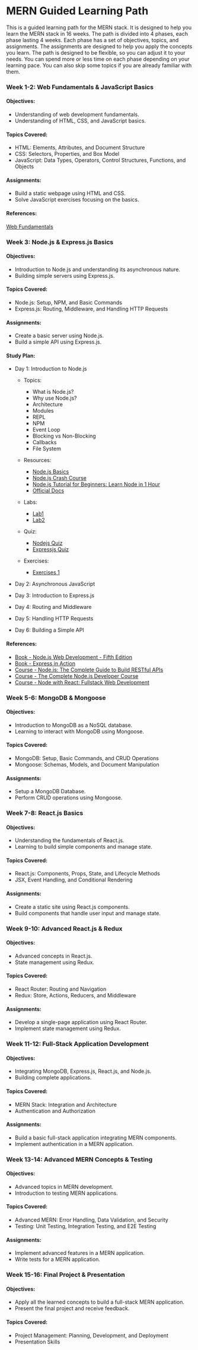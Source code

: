 # MERN Guided Learning Path

This is a guided learning path for the MERN stack. It is designed to help you learn the MERN stack in 16 weeks. The path is divided into 4 phases, each phase lasting 4 weeks. Each phase has a set of objectives, topics, and assignments. The assignments are designed to help you apply the concepts you learn. The path is designed to be flexible, so you can adjust it to your needs. You can spend more or less time on each phase depending on your learning pace. You can also skip some topics if you are already familiar with them. 

### Week 1-2: Web Fundamentals & JavaScript Basics

#### Objectives:
- Understanding of web development fundamentals.
- Understanding of HTML, CSS, and JavaScript basics.
  
#### Topics Covered:
- HTML: Elements, Attributes, and Document Structure
- CSS: Selectors, Properties, and Box Model
- JavaScript: Data Types, Operators, Control Structures, Functions, and Objects
  
#### Assignments:
- Build a static webpage using HTML and CSS.
- Solve JavaScript exercises focusing on the basics.

#### References:
[Web Fundamentals](https://github.com/roystharayil/BOOTCAMP/tree/main/Web%20Fundamentals#web-fundamentals)

### Week 3: Node.js & Express.js Basics

#### Objectives:
- Introduction to Node.js and understanding its asynchronous nature.
- Building simple servers using Express.js.
  
#### Topics Covered:
- Node.js: Setup, NPM, and Basic Commands
- Express.js: Routing, Middleware, and Handling HTTP Requests
  
#### Assignments:
- Create a basic server using Node.js.
- Build a simple API using Express.js.

#### Study Plan:
- Day 1: Introduction to Node.js

    - Topics:
        - What is Node.js?
        - Why use Node.js?
        - Architecture
        - Modules
        - REPL
        - NPM
        - Event Loop
        - Blocking vs Non-Blocking
        - Callbacks
        - File System

    - Resources:
        - [Node.js Basics](https://www.youtube.com/watch?v=TlB_eWDSMt4)
        - [Node.js Crash Course](https://www.youtube.com/watch?v=fBNz5xF-Kx4)
        - [Node.js Tutorial for Beginners: Learn Node in 1 Hour](https://www.youtube.com/watch?v=RLtyhwFtXQA)
        - [Official Docs](https://nodejs.org/en/docs)

    - Labs:
        - [Lab1](/MERN/Labs/README.md#lab-1-exploring-nodejs-basics)
        - [Lab2](/MERN/Labs/README.md#lab-2-deep-dive-into-nodejs-concepts)

    - Quiz:
        - [Nodejs Quiz](/MERN/Quiz/README.md#nodejs-quiz)
        - [Expressjs Quiz](/MERN/Quiz/README.md#expressjs-quiz)
    
    - Exercises:
        - [Exercises 1](/MERN/Exercises/README.md#exercises-1---basics-of-nodejs-and-expressjs)

    


- Day 2: Asynchronous JavaScript
- Day 3: Introduction to Express.js
- Day 4: Routing and Middleware
- Day 5: Handling HTTP Requests
- Day 6: Building a Simple API

#### References:
 - [Book - Node.js Web Development - Fifth Edition](https://www.packtpub.com/product/node-js-web-development-fifth-edition/9781788626859)
 - [Book - Express in Action](https://www.manning.com/books/express-in-action)
 - [Course - Node.js: The Complete Guide to Build RESTful APIs](https://www.udemy.com/course/nodejs-master-class/)
 - [Course - The Complete Node.js Developer Course](https://www.udemy.com/course/the-complete-nodejs-developer-course-2/)
 - [Course - Node with React: Fullstack Web Development](https://www.udemy.com/course/node-with-react-fullstack-web-development/)


### Week 5-6: MongoDB & Mongoose
#### Objectives:
- Introduction to MongoDB as a NoSQL database.
- Learning to interact with MongoDB using Mongoose.
  
#### Topics Covered:
- MongoDB: Setup, Basic Commands, and CRUD Operations
- Mongoose: Schemas, Models, and Document Manipulation
  
#### Assignments:
- Setup a MongoDB Database.
- Perform CRUD operations using Mongoose.

### Week 7-8: React.js Basics
#### Objectives:
- Understanding the fundamentals of React.js.
- Learning to build simple components and manage state.
  
#### Topics Covered:
- React.js: Components, Props, State, and Lifecycle Methods
- JSX, Event Handling, and Conditional Rendering
  
#### Assignments:
- Create a static site using React.js components.
- Build components that handle user input and manage state.

### Week 9-10: Advanced React.js & Redux
#### Objectives:
- Advanced concepts in React.js.
- State management using Redux.
  
#### Topics Covered:
- React Router: Routing and Navigation
- Redux: Store, Actions, Reducers, and Middleware
  
#### Assignments:
- Develop a single-page application using React Router.
- Implement state management using Redux.

### Week 11-12: Full-Stack Application Development
#### Objectives:
- Integrating MongoDB, Express.js, React.js, and Node.js.
- Building complete applications.
  
#### Topics Covered:
- MERN Stack: Integration and Architecture
- Authentication and Authorization
  
#### Assignments:
- Build a basic full-stack application integrating MERN components.
- Implement authentication in a MERN application.

### Week 13-14: Advanced MERN Concepts & Testing
#### Objectives:
- Advanced topics in MERN development.
- Introduction to testing MERN applications.
  
#### Topics Covered:
- Advanced MERN: Error Handling, Data Validation, and Security
- Testing: Unit Testing, Integration Testing, and E2E Testing
  
#### Assignments:
- Implement advanced features in a MERN application.
- Write tests for a MERN application.

### Week 15-16: Final Project & Presentation
#### Objectives:
- Apply all the learned concepts to build a full-stack MERN application.
- Present the final project and receive feedback.
  
#### Topics Covered:
- Project Management: Planning, Development, and Deployment
- Presentation Skills
  
